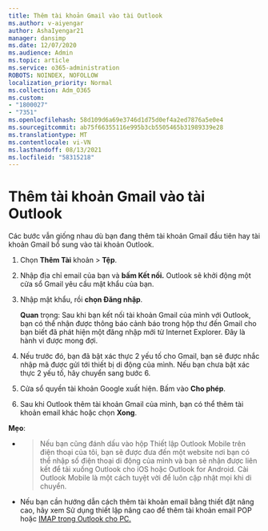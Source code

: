 ```yaml
---
title: Thêm tài khoản Gmail vào tài Outlook
ms.author: v-aiyengar
author: AshaIyengar21
manager: dansimp
ms.date: 12/07/2020
ms.audience: Admin
ms.topic: article
ms.service: o365-administration
ROBOTS: NOINDEX, NOFOLLOW
localization_priority: Normal
ms.collection: Adm_O365
ms.custom:
- "1800027"
- "7351"
ms.openlocfilehash: 58d109d6a69e3746d1d75d0ef4a2ed7876a5e0e4
ms.sourcegitcommit: ab75f66355116e995b3cb5505465b31989339e28
ms.translationtype: MT
ms.contentlocale: vi-VN
ms.lasthandoff: 08/13/2021
ms.locfileid: "58315218"
---
```

# <a name="add-a-gmail-account-to-outlook"></a>Thêm tài khoản Gmail vào tài Outlook

Các bước vẫn giống nhau dù bạn đang thêm tài khoản Gmail đầu tiên hay tài khoản Gmail bổ sung vào tài khoản Outlook.

1. Chọn **Thêm Tài** khoản  >  **Tệp**.
1. Nhập địa chỉ email của bạn và **bấm Kết nối.** Outlook sẽ khởi động một cửa sổ Gmail yêu cầu mật khẩu của bạn. 
1. Nhập mật khẩu, rồi **chọn Đăng nhập**.

    **Quan** trọng: Sau khi bạn kết nối tài khoản Gmail của mình với Outlook, bạn có thể nhận được thông báo cảnh báo trong hộp thư đến Gmail cho bạn biết đã phát hiện một đăng nhập mới từ Internet Explorer. Đây là hành vi được mong đợi.

4. Nếu trước đó, bạn đã bật xác thực 2 yếu tố cho Gmail, bạn sẽ được nhắc nhập mã được gửi tới thiết bị di động của mình. Nếu bạn chưa bật xác thực 2 yếu tố, hãy chuyển sang bước 6.
1. Cửa sổ quyền tài khoản Google xuất hiện. Bấm vào **Cho phép**.
1. Sau khi Outlook thêm tài khoản Gmail của mình, bạn có thể thêm tài khoản email khác hoặc chọn **Xong**.

**Mẹo**:
- > Nếu bạn cũng đánh dấu vào hộp Thiết lập Outlook Mobile trên điện thoại của tôi, bạn sẽ được đưa đến một website nơi bạn có thể nhập số điện thoại di động của mình và bạn sẽ nhận được liên kết để tải xuống Outlook cho iOS hoặc Outlook for Android. Cài Outlook Mobile là một cách tuyệt vời để luôn cập nhật mọi khi di chuyển.
- Nếu bạn cần hướng dẫn cách thêm tài khoản email bằng thiết đặt nâng cao, hãy xem Sử dụng thiết lập nâng cao để thêm tài khoản email POP hoặc [IMAP trong Outlook cho PC.](https://support.microsoft.com/office/change-or-update-email-account-settings-in-outlook-for-windows-560a9065-3c3a-4ec5-a24f-cdb9a8d622a2#bkmk_advanced)
